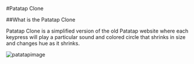 #Patatap Clone

##What is the Patatap Clone

Patatap Clone is a simplified version of the old Patatap website where each keypress will play a particular sound and colored circle that shrinks in size and changes hue as it shrinks.

![patatapimage](https://user-images.githubusercontent.com/32840164/39954153-6950c040-5588-11e8-88f4-f356eb8fb215.PNG)
